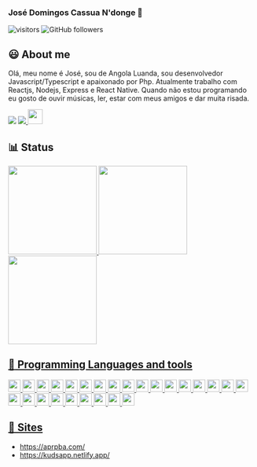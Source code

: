 ### José Domingos Cassua N'donge 👋

![visitors](https://visitor-badge.glitch.me/badge?page_id=josedomingos919.visitor-badge)
![GitHub followers](https://img.shields.io/github/followers/josedomingos919?style=social)

## :smiley: About me
Olá, meu nome é José, sou de Angola Luanda, sou desenvolvedor Javascript/Typescript e apaixonado por Php.
Atualmente trabalho com Reactjs, Nodejs, Express e React Native.
Quando não estou programando eu gosto de ouvir músicas, ler, estar com meus amigos e dar muita risada.
<p>
<a href ="mailto:josedomingos919@gmail.com"><img src="https://img.shields.io/badge/Gmail-D14836?style=for-the-badge&logo=gmail&logoColor=white" target="_blank" /></a>
<a href="https://www.linkedin.com/in/jos%C3%A9-domingos-c-n-donge-2197221b8/" target="_blank"><img src="https://img.shields.io/badge/LinkedIn-0077B5?style=for-the-badge&logo=linkedin&logoColor=white" target="_blank" /> </a> 
<a href="tel:+244944666640"><img target="_blank" height="30" src="https://img.shields.io/badge/WhatsApp-25D366?style=for-the-badge&logo=whatsapp&logoColor=white" /></a>
</p>

## 📊 Status
	
<div>
  <a href="https://github.com/andrei-brando">
  <img height="180em" src="https://github-readme-stats.vercel.app/api?username=josedomingos919&show_icons=true&theme=cobalt&include_all_commits=true&count_private=true"/>
  <img height="180em" src="https://github-readme-stats.vercel.app/api/top-langs/?username=josedomingos919&layout=compact&langs_count=7&theme=cobalt"/>
  <img height="180em" src="https://github-readme-streak-stats.herokuapp.com/?user=josedomingos919"/>
</div>

## :rocket: Programming Languages and tools
<p align="left">
  
<img src="https://img.shields.io/badge/javascript-%23F7DF1E.svg?&style=for-the-badge&logo=javascript&logoColor=black" height="25"/>
<img src="https://dbdb.io/media/logos/realm.png" height="25"/>
<img src="https://img.shields.io/badge/node.js%20-%2343853D.svg?&style=for-the-badge&logo=node.js&logoColor=white" height="25"/>
  
<img src="https://upload.wikimedia.org/wikipedia/commons/thumb/6/63/OpenCart_logo.svg/1024px-OpenCart_logo.svg.png" height="25"/>
	
<img src="https://img.shields.io/badge/Electron-2B2E3A?style=for-the-badge&logo=electron&logoColor=9FEAF9" height="25"/>
<img src="https://img.shields.io/badge/Expo-1B1F23?style=for-the-badge&logo=expo&logoColor=white" height="25"/>
<img src="https://img.shields.io/badge/express.js%20-%23404d59.svg?&style=for-the-badge" height="25"/>
<img src="https://img.shields.io/badge/SQLite-07405E?style=for-the-badge&logo=sqlite&logoColor=white" height="25" />
<img src="https://img.shields.io/badge/MariaDB-003545?style=for-the-badge&logo=mariadb&logoColor=white" height="25" />
<img src="https://img.shields.io/badge/react%20-%2320232a.svg?&style=for-the-badge&logo=react&logoColor=%2361DAFB" height="25"/>
  
<img src="https://img.shields.io/badge/next.js-000000?style=for-the-badge&logo=nextdotjs&logoColor=white" height="25"/>
  
<img src="https://img.shields.io/badge/Laravel-FF2D20?style=for-the-badge&logo=laravel&logoColor=white" height="25"/>
<img src="https://img.shields.io/badge/Redux-593D88?style=for-the-badge&logo=redux&logoColor=white" height="25"/>
<img src="https://img.shields.io/badge/postgres-%23316192.svg?&style=for-the-badge&logo=postgresql&logoColor=white" height="25"/>
<img src="https://img.shields.io/badge/-npm-CB3837?style=flat-square&logo=npm" height="25"/>
<img src="https://img.shields.io/badge/Yarn-2C8EBB?style=for-the-badge&logo=yarn&logoColor=white" height="25"/>
<img src="https://img.shields.io/badge/PHP-777BB4?style=for-the-badge&logo=php&logoColor=white" height="25"/>
<img src="https://img.shields.io/badge/-GitHub-181717?style=flat-square&logo=github" height="25"/> 
<img src="https://www.appnetos.com/out/img/www.appnetos.com/twig.png" height="25"/>
<img src="https://img.shields.io/badge/bootstrap%20-%23563D7C.svg?&style=for-the-badge&logo=bootstrap&logoColor=white" height="25"/>
<img src="https://img.shields.io/badge/GraphQl-E10098?style=for-the-badge&logo=graphql&logoColor=white" height="25"/>
<img src="https://img.shields.io/badge/MongoDB-%234ea94b.svg?&style=for-the-badge&logo=mongodb&logoColor=white" height="25"/>
<img src="https://knexjs.org/assets/images/knex.png" height="25"/>
<img src="https://img.shields.io/badge/jQuery-0769AD?style=for-the-badge&logo=jquery&logoColor=white" height="25"/>
<img src="https://img.shields.io/badge/typescript%20-%23007ACC.svg?&style=for-the-badge&logo=typescript&logoColor=white" height="25"/>
<img src="https://img.shields.io/badge/MySQL-00000F?style=for-the-badge&logo=mysql&logoColor=white" height="25"/>
</p>

## 🎯 Sites

 - https://aprpba.com/
 - https://kudsapp.netlify.app/
